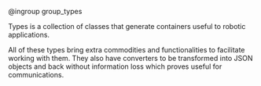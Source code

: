 @ingroup group_types

Types is a collection of classes that generate containers useful to robotic applications.

All of these types bring extra commodities and functionalities to facilitate working with them. 
They also have converters to be transformed into JSON objects and back without information loss
which proves useful for communications.
